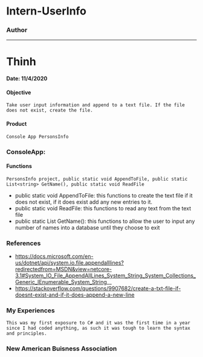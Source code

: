 # Intern-UserInfo
### Author
------------
# Thinh

#### Date: 11/4/2020

#### Objective
	Take user input information and append to a text file. If the file does not exist, create the file.

#### Product
	Console App PersonsInfo

### ConsoleApp:

#### Functions
	PersonsInfo project, public static void AppendToFile, public static List<string> GetName(), public static void ReadFile
- public static void AppendToFile: this functions to create the text file if it does not exist, if it does exist add any new entries to it.
- public static void ReadFile: this functions to read any text from the text file
- public static List<string> GetName(): this functions to allow the user to input any number of names into a database until they choose to exit

### References
- https://docs.microsoft.com/en-us/dotnet/api/system.io.file.appendalllines?redirectedfrom=MSDN&view=netcore-3.1#System_IO_File_AppendAllLines_System_String_System_Collections_Generic_IEnumerable_System_String__
- https://stackoverflow.com/questions/9907682/create-a-txt-file-if-doesnt-exist-and-if-it-does-append-a-new-line

### My Experiences
	This was my first exposure to C# and it was the first time in a year since I had coded anything, as such it was tough to learn the syntax and principles.

### New American Buisness Association 
